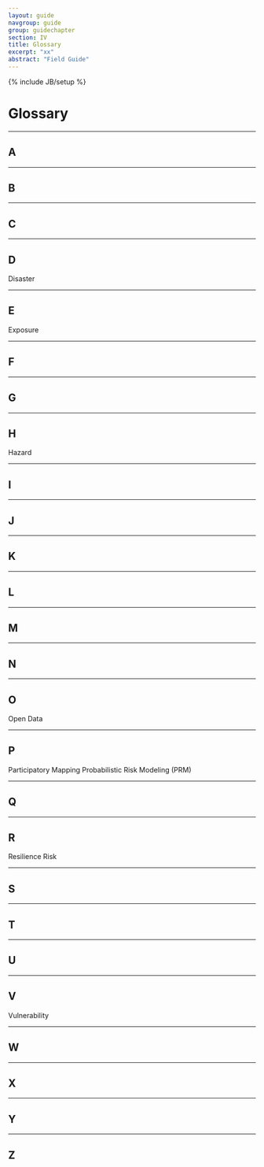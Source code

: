 ```yaml
---
layout: guide
navgroup: guide
group: guidechapter
section: IV
title: Glossary
excerpt: "xx"
abstract: "Field Guide"
---
```

{% include JB/setup %}

# Glossary

---

## A

***

## B

***

## C

***

## D
Disaster

***

## E
Exposure

***

## F

***

## G

***

## H
Hazard

***

## I

***

## J

***

## K

***

## L

***

## M

***

## N

***

## O
Open Data

***

## P
Participatory Mapping
Probabilistic Risk Modeling (PRM)

***

## Q

***

## R
Resilience
Risk

***

## S

***

## T

***

## U

***

## V
Vulnerability

***

## W

***

## X

***

## Y

***

## Z